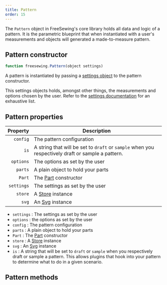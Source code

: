 ```yaml
---
title: Pattern
order: 15
---
```


The `Pattern` object in FreeSewing's core library holds all data and logic of a pattern. 
It is the parametric blueprint that when instantiated with a user's measurements and
objects will generated a made-to-measure pattern.

## Pattern constructor

```js
function freesewing.Pattern(object settings) 
```

A pattern is instantiated by passing a [settings object](/reference/api/settings/) to the pattern constructor.

This settings objects holds, amongst other things, the measurements and options chosen by the user.
Refer to the [settings documentation](/reference/api/settings/) for an exhaustive list.


## Pattern properties

| Property | Description |
| --------:| ----------- |
| `config` | The pattern configuration |
| `is` | A string that will be set to `draft` or `sample` when you respectively draft or sample a pattern. |
| `options` | The options as set by the user |
| `parts` | A plain object to hold your parts |
| `Part` | The [Part](/reference/api/part) constructor |
| `settings` | The settings as set by the user |
| `store` | A [Store](/reference/api/store) instance |
| `svg` | An [Svg](/reference/api/svg) instance |

 - `settings` : The settings as set by the user
 - `options` : the options as set by the user
 - `config` : The pattern configuration
 - `parts` : A plain object to hold your parts
 - `Part` : The [Part](/reference/api/part) constructor
 - `store` : A [Store](/reference/api/store) instance
 - `svg` : An [Svg](/reference/api/svg) instance
 - `is` : A string that will be set to `draft` or `sample` when you respectively draft or sample a pattern.
 This allows plugins that hook into your pattern to determine what to do in a given scenario.

## Pattern methods

<ReadMore list />
